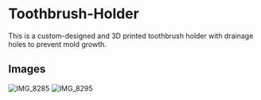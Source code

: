 # Toothbrush-Holder

This is a custom-designed and 3D printed toothbrush holder with drainage holes to prevent mold growth. 

## Images

![IMG_8285](https://user-images.githubusercontent.com/80595485/132437549-307ff419-8802-4203-9ccc-ab3efdb75842.jpg)
![IMG_8295](https://user-images.githubusercontent.com/80595485/132437553-665e932c-7254-461d-a971-0327e05a2702.jpg)
